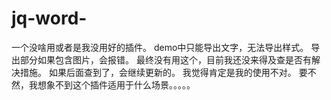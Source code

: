 # jq-word-
一个没啥用或者是我没用好的插件。
demo中只能导出文字，无法导出样式。
导出部分如果包含图片，会报错。
最终没有用这个，目前我还没来得及查是否有解决措施。
如果后面查到了，会继续更新的。
我觉得肯定是我的使用不对。
要不然，我想象不到这个插件适用于什么场景。。。。。
